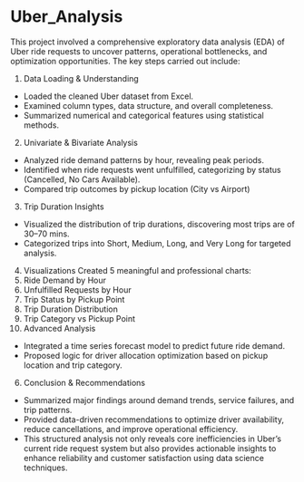 # Uber_Analysis
This project involved a comprehensive exploratory data analysis (EDA) of Uber ride requests
to uncover patterns, operational bottlenecks, and optimization opportunities. The key steps
carried out include:
 1. Data Loading & Understanding
* Loaded the cleaned Uber dataset from Excel.
* Examined column types, data structure, and overall completeness.
* Summarized numerical and categorical features using statistical methods.
 2. Univariate & Bivariate Analysis
* Analyzed ride demand patterns by hour, revealing peak periods.
* Identified when ride requests went unfulfilled, categorizing by status (Cancelled, No
Cars Available).
* Compared trip outcomes by pickup location (City vs Airport)
 3. Trip Duration Insights
* Visualized the distribution of trip durations, discovering most trips are of 30–70 mins.
* Categorized trips into Short, Medium, Long, and Very Long for targeted analysis.
 4. Visualizations
Created 5 meaningful and professional charts:
1. Ride Demand by Hour
2. Unfulfilled Requests by Hour
3. Trip Status by Pickup Point
4. Trip Duration Distribution
5. Trip Category vs Pickup Point
 5. Advanced Analysis
* Integrated a time series forecast model to predict future ride demand.
* Proposed logic for driver allocation optimization based on pickup location and trip
category.
6. Conclusion & Recommendations
* Summarized major findings around demand trends, service failures, and trip patterns.
*  Provided data-driven recommendations to optimize driver availability, reduce
cancellations, and improve operational efficiency.
* This structured analysis not only reveals core inefficiencies in Uber’s current ride request
system but also provides actionable insights to enhance reliability and customer satisfaction
using data science techniques.
